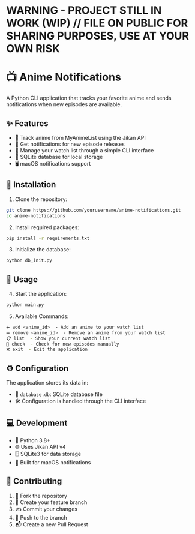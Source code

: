 # WARNING - PROJECT STILL IN WORK (WIP) // FILE ON PUBLIC FOR SHARING PURPOSES, USE AT YOUR OWN RISK

# 📺 Anime Notifications

A Python CLI application that tracks your favorite anime and sends notifications when new episodes are available.

## ✨ Features

- 🎯 Track anime from MyAnimeList using the Jikan API
- 🔔 Get notifications for new episode releases
- 📝 Manage your watch list through a simple CLI interface
- 💾 SQLite database for local storage
- 🖥️ macOS notifications support

## 🚀 Installation

1. Clone the repository:

```bash
git clone https://github.com/yourusername/anime-notifications.git
cd anime-notifications
```

2. Install required packages:

```bash
pip install -r requirements.txt
```

3. Initialize the database:

```bash
python db_init.py
```

## 📖 Usage

4. Start the application:

```bash
python main.py
```

5. Available Commands:

```bash
➕ add <anime_id>  - Add an anime to your watch list
➖ remove <anime_id>  - Remove an anime from your watch list
📋 list  - Show your current watch list
🔄 check  - Check for new episodes manually
❌ exit  - Exit the application
```

## ⚙️ Configuration

The application stores its data in:

- 📁 `database.db`: SQLite database file
- 🛠️ Configuration is handled through the CLI interface

## 💻 Development

- 🐍 Python 3.8+
- 🌐 Uses Jikan API v4
- 🗄️ SQLite3 for data storage
- 🍎 Built for macOS notifications

## 🤝 Contributing

1. 🔱 Fork the repository
2. 🌿 Create your feature branch
3. ✍️ Commit your changes
4. 🚀 Push to the branch
5. 📬 Create a new Pull Request
